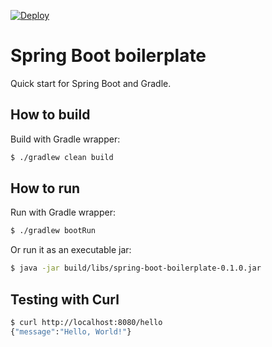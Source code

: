 [![Deploy](https://www.herokucdn.com/deploy/button.svg)](https://heroku.com/deploy)

# Spring Boot boilerplate
 
Quick start for Spring Boot and Gradle.

## How to build

Build with Gradle wrapper:

```sh
$ ./gradlew clean build
```

## How to run

Run with Gradle wrapper:

```sh
$ ./gradlew bootRun
```

Or run it as an executable jar:

```sh
$ java -jar build/libs/spring-boot-boilerplate-0.1.0.jar
```

## Testing with Curl

```sh
$ curl http://localhost:8080/hello
{"message":"Hello, World!"}
```
